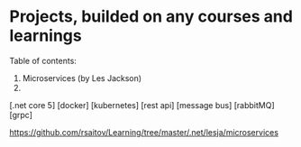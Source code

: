 # Projects, builded on any courses and learnings

Table of contents:

1. Microservices (by Les Jackson)
2. 
[.net core 5] [docker] [kubernetes] [rest api] [message bus] [rabbitMQ] [grpc]

https://github.com/rsaitov/Learning/tree/master/.net/lesja/microservices
